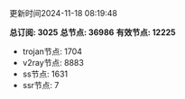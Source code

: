 更新时间2024-11-18 08:19:48

**总订阅: 3025**
**总节点: 36986**
**有效节点: 12225**
- trojan节点: 1704
- v2ray节点: 8883
- ss节点: 1631
- ssr节点: 7
